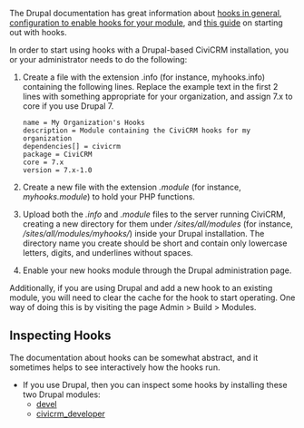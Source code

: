 The Drupal documentation has great information about 
[hooks in general][drupal-hooks], 
[configuration to enable hooks for your module][hooks-config], 
and [this guide][hooks-intro] on starting out with hooks.

In order to start using hooks with a Drupal-based CiviCRM installation, you or
your administrator needs to do the following:

1.  Create a file with the extension .info (for instance, myhooks.info)
    containing the following lines. Replace the example text in the first 2
    lines with something appropriate for your organization, and assign 7.x
    to core if you use Drupal 7.

        name = My Organization's Hooks
        description = Module containing the CiviCRM hooks for my organization
        dependencies[] = civicrm
        package = CiviCRM
        core = 7.x
        version = 7.x-1.0

2.  Create a new file with the extension *.module* (for instance,
    *myhooks.module*) to hold your PHP functions.
3.  Upload both the *.info* and *.module* files to the server running CiviCRM,
    creating a new directory for them under  */sites/all/modules* (for
    instance, */sites/all/modules/myhooks/*) inside your Drupal installation.
    The directory name you create should be short and contain only lowercase
    letters, digits, and underlines without spaces.
4.  Enable your new hooks module through the Drupal administration page.

Additionally, if you are using Drupal and add a new hook to an existing module,
you will need to clear the cache for the hook to start operating. One way of
doing this is by visiting the page Admin > Build > Modules.

## Inspecting Hooks

The documentation about hooks can be somewhat abstract, and it sometimes
helps to see interactively how the hooks run.

-   If you use Drupal, then you can inspect some hooks by installing
    these two Drupal modules:
    -   [devel](http://drupal.org/project/devel)
    -   [civicrm\_developer](https://github.com/eileenmcnaughton/civicrm_developer)

[drupal-hooks]: https://www.drupal.org/docs/7/creating-custom-modules/understanding-the-hook-system-for-drupal-modules
[hooks-config]: https://www.drupal.org/docs/7/creating-custom-modules/telling-drupal-about-your-module
[hooks-intro]: https://www.drupal.org/docs/7/creating-custom-modules/writing-comments-and-implementing-your-first-hook